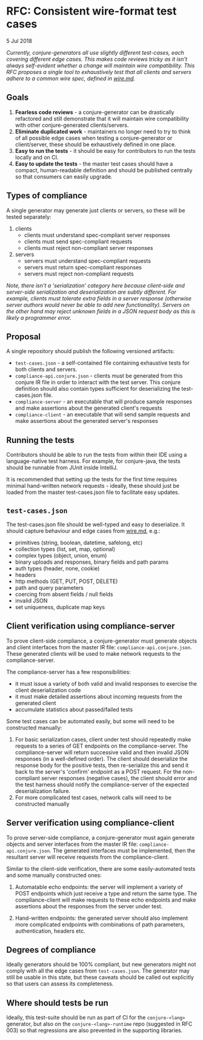 # RFC: Consistent wire-format test cases

5 Jul 2018

_Currently, conjure-generators all use slightly different test-cases, each covering different edge cases. This makes code reviews tricky as it isn't always self-evident whether a change will maintain wire compatibility. This RFC proposes a single tool to exhaustively test that all clients and servers adhere to a common wire spec, defined in [wire.md](https://github.com/palantir/conjure/blob/develop/wire.md)._

## Goals

1. **Fearless code reviews** - a conjure-generator can be drastically refactored and still demonstrate that it will maintain wire compatibility with other conjure-generated clients/servers.
2. **Eliminate duplicated work** - maintainers no longer need to try to think of all possible edge cases when testing a conjure-generator or client/server, these should be exhaustively defined in one place.
3. **Easy to run the tests** - it should be easy for contributors to run the tests locally and on CI.
4. **Easy to update the tests** - the master test cases should have a compact, human-readable definition and should be published centrally so that consumers can easily upgrade.

## Types of compliance

A single generator may generate just clients or servers, so these will be tested separately:

1. clients
    - clients must understand spec-compliant server responses
    - clients must send spec-compliant requests
    - clients must reject non-compliant server responses
2. servers
    - servers must understand spec-compliant requests
    - servers must return spec-compliant responses
    - servers must reject non-compliant requests

_Note, there isn't a 'serialization' category here because client-side and server-side serialization and deserialization are subtly different. For example, clients must tolerate extra fields in a server response (otherwise server authors would never be able to add new functionality). Servers on the other hand may reject unknown fields in a JSON request body as this is likely a programmer error._

## Proposal

A single repository should publish the following versioned artifacts:

* `test-cases.json` - a self-contained file containing exhaustive tests for both clients and servers.
* `compliance-api.conjure.json` - clients must be generated from this conjure IR file in order to interact with the test server. This conjure definition should also contain types sufficient for deserializing the test-cases.json file.
* `compliance-server` - an executable that will produce sample responses and make assertions about the generated client's requests
* `compliance-client` - an executable that will send sample requests and make assertions about the generated server's responses

## Running the tests

Contributors should be able to run the tests from within their IDE using a language-native test harness.  For example, for conjure-java, the tests should be runnable from JUnit inside IntelliJ.

It is recommended that setting up the tests for the first time requires minimal hand-written network requests - ideally, these should just be loaded from the master test-cases.json file to facilitate easy updates.

## `test-cases.json`

The test-cases.json file should be well-typed and easy to deserialize. It should capture behaviour and edge cases from [wire.md](https://github.com/palantir/conjure/blob/develop/wire.md), e.g.:

* primitives (string, boolean, datetime, safelong, etc)
* collection types (list, set, map, optional)
* complex types (object, union, enum)
* binary uploads and responses, binary fields and path params
* auth types (header, none, cookie)
* headers
* http methods (GET, PUT, POST, DELETE)
* path and query parameters
* coercing from absent fields / null fields
* invalid JSON
* set uniqueness, duplicate map keys

## Client verification using compliance-server

To prove client-side compliance, a conjure-generator must generate objects and client interfaces from the master IR file: `compliance-api.conjure.json`. These generated clients will be used to make network requests to the compliance-server.

The compliance-server has a few responsibilities:

* it must issue a variety of both valid and invalid responses to exercise the client deserialization code
* it must make detailed assertions about incoming requests from the generated client
* accumulate statistics about passed/failed tests

Some test cases can be automated easily, but some will need to be constructed manually:

1. For basic serialization cases, client under test should repeatedly make requests to a series of GET endpoints on the compliance-server. The compliance-server will return successive valid and then invalid JSON responses (in a well-defined order). The client should deserialize the response body for the positive tests, then re-serialize this and send it back to the server's 'confirm' endpoint as a POST request.  For the non-compliant server responses (negative cases), the client should error and the test harness should notify the compliance-server of the expected deserialization failure.
2. For more complicated test cases, network calls will need to be constructed manually

## Server verification using compliance-client

To prove server-side compliance, a conjure-generator must again generate objects and server interfaces from the master IR file: `compliance-api.conjure.json`.  The generated interfaces must be implemented, then the resultant server will receive requests from the compliance-client.

Similar to the client-side verification, there are some easily-automated tests and some manually constructed ones:

1. Automatable echo endpoints: the server will implement a variety of POST endpoints which just receive a type and return the same type.  The compliance-client will make requests to these echo endpoints and make assertions about the responses from the server under test.

2. Hand-written endpoints: the generated server should also implement more complicated endpoints with combinations of path parameters, authentication, headers etc.

## Degrees of compliance

Ideally generators should be 100% compliant, but new generators might not comply with all the edge cases from `test-cases.json`. The generator may still be usable in this state, but these caveats should be called out explicitly so that users can assess its completeness.

## Where should tests be run

Ideally, this test-suite should be run as part of CI for the `conjure-<lang>` generator, but also on the `conjure-<lang>-runtime` repo (suggested in RFC 003) so that regressions are also prevented in the supporting libraries.
